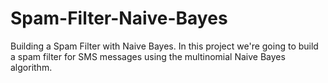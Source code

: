 # Spam-Filter-Naive-Bayes
Building a Spam Filter with Naive Bayes. In this project we're going to build a spam filter for SMS messages using the multinomial Naive Bayes algorithm. 
